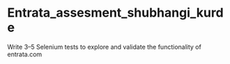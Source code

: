 # Entrata_assesment_shubhangi_kurde
Write 3–5 Selenium tests to explore and validate the functionality of entrata.com
